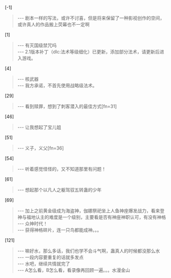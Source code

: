 
[-1] 
>--- 剧本一样的写法，或许不讨喜，但是将来保留了一种影视创作的空间，或许真人的作品搬上荧幕也不一定啊<br>

[1] 
>--- 有灭国级禁咒吗<br>
>--- 2.1版本补丁（dlc:法术等级细化）已更新，添加部分法术，请更新后进入游戏。<br>

[4] 
>--- 核武器<br>
>--- 我方承诺，不首先使用战略级法术。<br>

[29] 
>--- 看到赎罪，想到了刺客潜入的最佳方式[fn=31]<br>

[46] 
>--- 让我想起了宝儿姐<br>

[51] 
>--- 义子，义父[fn=36]<br>

[54] 
>--- 听着感觉怪怪的，又不知道那里有问题！<br>

[61] 
>--- 想起那个以凡人之躯驾驭五转蛊的少年<br>

[69] 
>--- 加上之前黄金级成为海盗神，伽娜祭祀坐上人鱼神座爆发战力，看来登神与福地认主的难度是一个级别，主要看是否有神座神职认可，有没有神格<br>
>--- 众神时代！<br>
>--- 获得神格碎片，连一只鸟都能成神。。。<br>

[121] 
>--- 嘛好水，那么多话，我们也学不会斗气啊，蛊真人的时候都没那么水<br>
>--- 一段内容要重复的话就多发点<br>
>--- 水吧，继续共情就完了<br>
>--- A怎么看，B怎么看，看录像再回顾一遍。。。水漫金山<br>

